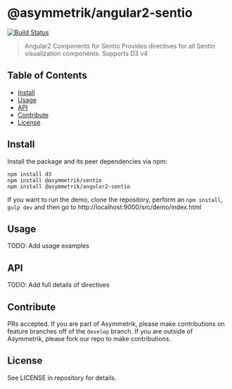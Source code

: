 # @asymmetrik/angular2-sentio

[![Build Status][travis-image]][travis-url]

> Angular2 Components for Sentio
> Provides directives for all Sentio visualization components. Supports D3 v4

## Table of Contents
- [Install](#install)
- [Usage](#usage)
- [API](#api)
- [Contribute](#contribute)
- [License](#license)


## Install
Install the package and its peer dependencies via npm:
```
npm install d3
npm install @asymmetrik/sentio
npm install @asymmetrik/angular2-sentio
```

If you want to run the demo, clone the repository, perform an ```npm install```, ```gulp dev``` and then go to http://localhost:9000/src/demo/index.html


## Usage
TODO: Add usage examples 


## API
TODO: Add full details of directives


## Contribute
PRs accepted. If you are part of Asymmetrik, please make contributions on feature branches off of the ```develop``` branch. If you are outside of Asymmetrik, please fork our repo to make contributions.


## License
See LICENSE in repository for details.


[travis-url]: https://travis-ci.org/Asymmetrik/angular2-template/
[travis-image]: https://travis-ci.org/Asymmetrik/angular2-template.svg
